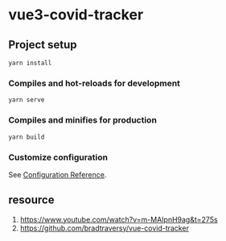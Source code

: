 # vue3-covid-tracker

## Project setup
```
yarn install
```

### Compiles and hot-reloads for development
```
yarn serve
```

### Compiles and minifies for production
```
yarn build
```

### Customize configuration
See [Configuration Reference](https://cli.vuejs.org/config/).


## resource
1. https://www.youtube.com/watch?v=m-MAIpnH9ag&t=275s
2. https://github.com/bradtraversy/vue-covid-tracker





